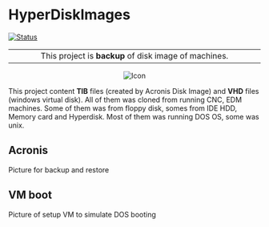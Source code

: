 # HyperDiskImages

[![Status](https://img.shields.io/badge/status-Storage-blue)]()

<table>
    <tr>
        <td width="99999" align="center">This project is <b>backup</b> of disk image of machines.</td>
    </tr>
</table>

<p align="center">
 <img src="https://github.com/sicay1/HyperDiskImages/assets/23693701/e14a1d11-7f55-4591-8dbd-23038f9ea885" alt="Icon" />
</p>

This project content **TIB** files (created by Acronis Disk Image) and **VHD** files (windows virtual disk). All of them was cloned from running CNC, EDM machines. Some of them was from floppy disk, somes from IDE HDD, Memory card and Hyperdisk. Most of them was running DOS OS, some was unix.

## Acronis

Picture for backup and restore

## VM boot

Picture of setup VM to simulate DOS booting
